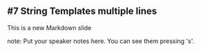 ##  #7 String Templates multiple lines

This is a new Markdown slide

note:
    Put your speaker notes here.
    You can see them pressing 's'.
